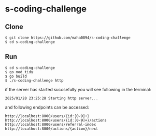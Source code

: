 # s-coding-challenge

## Clone

```
$ git clone https://github.com/maha0894/s-coding-challenge
$ cd s-coding-challenge
```

## Run

```
$ cd s-coding-challenge
$ go mod tidy
$ go build
$ ./s-coding-challenge http
```

if the server has started succsefully you will see following in the terminal:

```
2025/01/28 23:25:28 Starting http server...
```
and following endpoints can be accessed:
```
http://localhost:8000/users/{id:[0-9]+}
http://localhost:8000/users/{id:[0-9]+}/actions
http://localhost:8000/users/referral-index
http://localhost:8000/actions/{action}/next
```